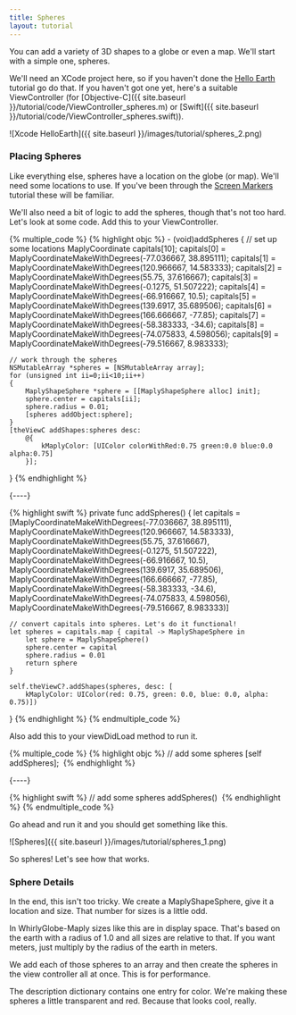 ```yaml
---
title: Spheres
layout: tutorial
---
```


You can add a variety of 3D shapes to a globe or even a map.  We'll start with a simple one, spheres.

We'll need an XCode project here, so if you haven't done the [Hello Earth](hello_earth.html) tutorial go do that.  If you haven't got one yet, here's a suitable ViewController (for [Objective-C]({{ site.baseurl }}/tutorial/code/ViewController_spheres.m) or [Swift]({{ site.baseurl }}/tutorial/code/ViewController_spheres.swift)).

![Xcode HelloEarth]({{ site.baseurl }}/images/tutorial/spheres_2.png)

### Placing Spheres

Like everything else, spheres have a location on the globe (or map).  We'll need some locations to use.  If you've been through the [Screen Markers](screen_markers.html) tutorial these will be familiar.

We'll also need a bit of logic to add the spheres, though that's not too hard.  Let's look at some code.  Add this to your ViewController.


{% multiple_code %}
  {% highlight objc %}
­- (void)addSpheres
{
    // set up some locations
    MaplyCoordinate capitals[10];
    capitals[0] = MaplyCoordinateMakeWithDegrees(-77.036667, 38.895111);
    capitals[1] = MaplyCoordinateMakeWithDegrees(120.966667, 14.583333);
    capitals[2] = MaplyCoordinateMakeWithDegrees(55.75, 37.616667);
    capitals[3] = MaplyCoordinateMakeWithDegrees(-0.1275, 51.507222);
    capitals[4] = MaplyCoordinateMakeWithDegrees(-66.916667, 10.5);
    capitals[5] = MaplyCoordinateMakeWithDegrees(139.6917, 35.689506);
    capitals[6] = MaplyCoordinateMakeWithDegrees(166.666667, -77.85);
    capitals[7] = MaplyCoordinateMakeWithDegrees(-58.383333, -34.6);
    capitals[8] = MaplyCoordinateMakeWithDegrees(-74.075833, 4.598056);
    capitals[9] = MaplyCoordinateMakeWithDegrees(-79.516667, 8.983333);

    // work through the spheres
    NSMutableArray *spheres = [NSMutableArray array];
    for (unsigned int ii=0;ii<10;ii++)
    {
        MaplyShapeSphere *sphere = [[MaplyShapeSphere alloc] init];
        sphere.center = capitals[ii];
        sphere.radius = 0.01;
        [spheres addObject:sphere];
    }
    [theViewC addShapes:spheres desc:
        @{
            kMaplyColor: [UIColor colorWithRed:0.75 green:0.0 blue:0.0 alpha:0.75]
        }];
}
  {% endhighlight %}

  {----}

  {% highlight swift %}
private func addSpheres() {
    let capitals = [MaplyCoordinateMakeWithDegrees(-77.036667, 38.895111),
                    MaplyCoordinateMakeWithDegrees(120.966667, 14.583333),
                    MaplyCoordinateMakeWithDegrees(55.75, 37.616667),
                    MaplyCoordinateMakeWithDegrees(-0.1275, 51.507222),
                    MaplyCoordinateMakeWithDegrees(-66.916667, 10.5),
                    MaplyCoordinateMakeWithDegrees(139.6917, 35.689506),
                    MaplyCoordinateMakeWithDegrees(166.666667, -77.85),
                    MaplyCoordinateMakeWithDegrees(-58.383333, -34.6),
                    MaplyCoordinateMakeWithDegrees(-74.075833, 4.598056),
                    MaplyCoordinateMakeWithDegrees(-79.516667, 8.983333)]

    // convert capitals into spheres. Let's do it functional!
    let spheres = capitals.map { capital -> MaplyShapeSphere in
        let sphere = MaplyShapeSphere()
        sphere.center = capital
        sphere.radius = 0.01
        return sphere
    }

    self.theViewC?.addShapes(spheres, desc: [
        kMaplyColor: UIColor(red: 0.75, green: 0.0, blue: 0.0, alpha: 0.75)])
}
  {% endhighlight %}
{% endmultiple_code %}


Also add this to your viewDidLoad method to run it.


{% multiple_code %}
  {% highlight objc %}
­// add some spheres
[self addSpheres];
­  {% endhighlight %}

  {----}

  {% highlight swift %}
// add some spheres
addSpheres()
­  {% endhighlight %}
{% endmultiple_code %}

Go ahead and run it and you should get something like this.

![Spheres]({{ site.baseurl }}/images/tutorial/spheres_1.png)

So spheres!  Let's see how that works.

### Sphere Details

In the end, this isn't too tricky.  We create a MaplyShapeSphere, give it a location and size.  That number for sizes is a little odd.

In WhirlyGlobe-Maply sizes like this are in display space.  That's based on the earth with a radius of 1.0 and all sizes are relative to that.  If you want meters, just multiply by the radius of the earth in meters.

We add each of those spheres to an array and then create the spheres in the view controller all at once.  This is for performance.

The description dictionary contains one entry for color.  We're making these spheres a little transparent and red.  Because that looks cool, really.
